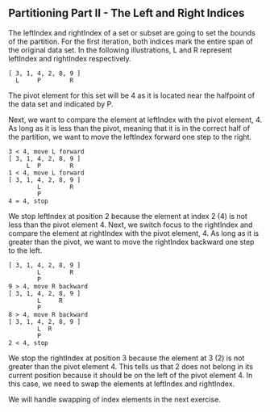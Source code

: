 ## Partitioning Part II - The Left and Right Indices

The leftIndex and rightIndex of a set or subset are going to set the bounds of the partition. For the first iteration, both indices mark the entire span of the original data set. In the following illustrations, L and R represent leftIndex and rightIndex respectively.

```
[ 3, 1, 4, 2, 8, 9 ]
  L     P        R
```

The pivot element for this set will be 4 as it is located near the halfpoint of the data set and indicated by P.

Next, we want to compare the element at leftIndex with the pivot element, 4. As long as it is less than the pivot, meaning that it is in the correct half of the partition, we want to move the leftIndex forward one step to the right.

```
3 < 4, move L forward
[ 3, 1, 4, 2, 8, 9 ]
     L  P        R
1 < 4, move L forward
[ 3, 1, 4, 2, 8, 9 ]
        L        R
        P
4 = 4, stop
```

We stop leftIndex at position 2 because the element at index 2 (4) is not less than the pivot element 4. Next, we switch focus to the rightIndex and compare the element at rightIndex with the pivot element, 4. As long as it is greater than the pivot, we want to move the rightIndex backward one step to the left.

```
[ 3, 1, 4, 2, 8, 9 ]
        L        R
        P
9 > 4, move R backward
[ 3, 1, 4, 2, 8, 9 ]
        L     R
        P
8 > 4, move R backward
[ 3, 1, 4, 2, 8, 9 ]
        L  R
        P
2 < 4, stop
```

We stop the rightIndex at position 3 because the element at 3 (2) is not greater than the pivot element 4. This tells us that 2 does not belong in its current position because it should be on the left of the pivot element 4. In this case, we need to swap the elements at leftIndex and rightIndex.

We will handle swapping of index elements in the next exercise.
